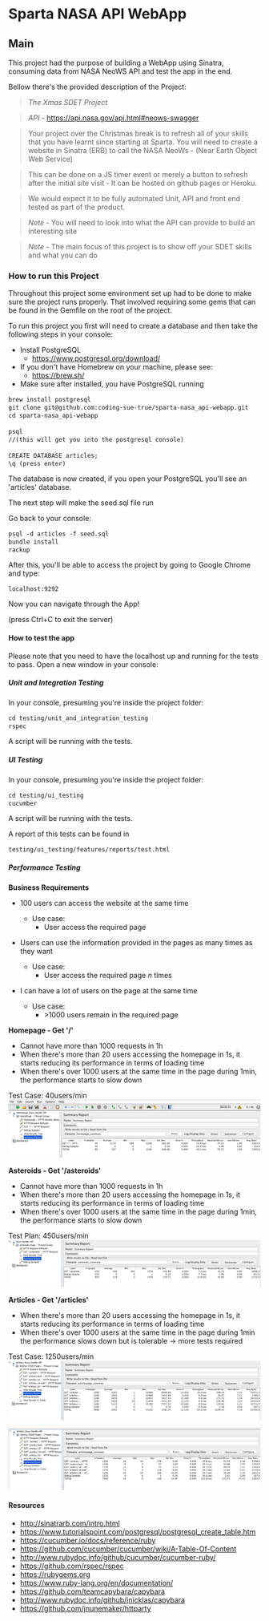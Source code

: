 # Sparta NASA API WebApp

## Main

This project had the purpose of building a WebApp using Sinatra, consuming data from NASA NeoWS API and test the app in the end.

Bellow there's the provided description of the Project:


>*The Xmas SDET Project*

>*API* - https://api.nasa.gov/api.html#neows-swagger

>Your project over the Christmas break is to refresh all of your skills that you have learnt since starting at Sparta. You will need to create a website in Sinatra (ERB) to call the NASA NeoWs - (Near Earth Object Web Service)

>This can be done on a JS timer event or merely a button to refresh after the initial site visit - It can be hosted on github pages or Heroku.

>We would expect it to be fully automated Unit, API and front end tested as part of the product.

>*Note* - You will need to look into what the API can provide to build an interesting site

>*Note* - The main focus of this project is to show off your SDET skills and what you can do

### How to run this Project

Throughout this project some environment set up had to be done to make sure the project runs properly.
That involved requiring some gems that can be found in the Gemfile on the root of the project.

To run this project you first will need to create a database and then take the following steps in your console:

- Install PostgreSQL
  - https://www.postgresql.org/download/
- If you don't have Homebrew on your machine, please see:
  - https://brew.sh/
- Make sure after installed, you have PostgreSQL running

```
brew install postgresql
git clone git@github.com:coding-sue-true/sparta-nasa_api-webapp.git
cd sparta-nasa_api-webapp

psql   
//(this will get you into the postgresql console)

CREATE DATABASE articles;
\q (press enter)
```
The database is now created, if you open your PostgreSQL you'll see an 'articles' database.

The next step will make the seed.sql file run

Go back to your console:

```
psql -d articles -f seed.sql
bundle install
rackup
```

After this, you'll be able to access the project by going to Google Chrome and type:
```
localhost:9292
```
Now you can navigate through the App!

(press Ctrl+C to exit the server)

#### How to test the app
Please note that you need to have the localhost up and running for the tests to pass.
Open a new window in your console:

##### Unit and Integration Testing

In your console, presuming you're inside the project folder:

```
cd testing/unit_and_integration_testing
rspec
```

A script will be running with the tests.

##### UI Testing

In your console, presuming you're inside the project folder:

```
cd testing/ui_testing
cucumber
```

A script will be running with the tests.

A report of this tests can be found in
```
testing/ui_testing/features/reports/test.html
```

##### Performance Testing

__Business Requirements__
- 100 users can access the website at the same time
  - Use case:
    - User access the required page


- Users can use the information provided in the pages as many times as they want
  - Use case:
    - User access the required page _n_ times


- I can have a lot of users on the page at the same time
  - Use case:
    - \>1000 users remain in the required page

__Homepage - Get '/'__

- Cannot have more than 1000 requests in 1h
- When there's more than 20 users accessing the homepage in 1s, it starts reducing its performance in terms of loading time
- When there's over 1000 users at the same time in the page during 1min, the performance starts to slow down

Test Case: 40users/min
![articles](/testing/images/homepagesummary1.png)


__Asteroids - Get '/asteroids'__

- Cannot have more than 1000 requests in 1h
- When there's more than 20 users accessing the homepage in 1s, it starts reducing its performance in terms of loading time
- When there's over 1000 users at the same time in the page during 1min, the performance starts to slow down


Test Plan: 450users/min
![articles](/testing/images/asteroidssummary1.png)



__Articles - Get '/articles'__

- When there's more than 20 users accessing the homepage in 1s, it starts reducing its performance in terms of loading time
- When there's over 1000 users at the same time in the page during 1min the performance slows down but is tolerable -> more tests required

Test Case: 1250users/min
![articles](/testing/images/articlessummary1.png)

![articles](/testing/images/articlessummary2.png)

#### Resources
- http://sinatrarb.com/intro.html
- https://www.tutorialspoint.com/postgresql/postgresql_create_table.htm
- https://cucumber.io/docs/reference/ruby
- https://github.com/cucumber/cucumber/wiki/A-Table-Of-Content
- http://www.rubydoc.info/github/cucumber/cucumber-ruby/
- https://github.com/rspec/rspec
- https://rubygems.org
- https://www.ruby-lang.org/en/documentation/
- https://github.com/teamcapybara/capybara
- http://www.rubydoc.info/github/jnicklas/capybara
- https://github.com/jnunemaker/httparty
